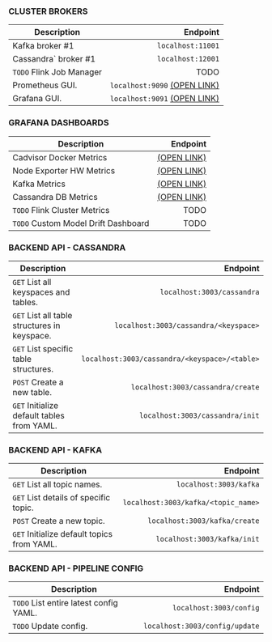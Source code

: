 ### CLUSTER BROKERS

| Description | Endpoint |
| - | -: |
| Kafka broker #1 | `localhost:11001`|
| Cassandra` broker #1 | `localhost:12001`|
| `TODO` Flink Job Manager | TODO |
| Prometheus GUI. | `localhost:9090` [(OPEN LINK)](http://localhost:9090)|
| Grafana GUI. | `localhost:9091`  [(OPEN LINK)](http://localhost:9091)|

### GRAFANA DASHBOARDS

| Description | Endpoint |
| - | -: |
| Cadvisor Docker Metrics | [(OPEN LINK)](http://localhost:9091/d/4dMaCsRZz/cadvisor-docker-metrics) |
| Node Exporter HW Metrics | [(OPEN LINK)](http://localhost:9091/d/rYdddlPWk/node-exporter-hw-metrics) |
| Kafka Metrics | [(OPEN LINK)](http://localhost:9091/d/5nhADrDWk/kafka-cluster-metrics) |
| Cassandra DB Metrics | [(OPEN LINK)](http://localhost:9091/d/000000086/cassandra-cluster-metrics) |
| `TODO` Flink Cluster Metrics | TODO |
| `TODO` Custom Model Drift Dashboard | TODO |

### BACKEND API - CASSANDRA

| Description | Endpoint |
| - | -: |
| `GET` List all keyspaces and tables. | `localhost:3003/cassandra`|
| `GET` List all table structures in keyspace. | `localhost:3003/cassandra/<keyspace>`|
| `GET` List specific table structures. | `localhost:3003/cassandra/<keyspace>/<table>`|
| `POST` Create a new table. | `localhost:3003/cassandra/create`|
| `GET` Initialize default tables from YAML. | `localhost:3003/cassandra/init`|

### BACKEND API - KAFKA

| Description | Endpoint |
| - | -: |
| `GET` List all topic names. | `localhost:3003/kafka`|
| `GET` List details of specific topic. | `localhost:3003/kafka/<topic_name>`|
| `POST` Create a new topic. | `localhost:3003/kafka/create`|
| `GET` Initialize default topics from YAML. | `localhost:3003/kafka/init`|

### BACKEND API - PIPELINE CONFIG

| Description | Endpoint |
| - | -: |
| `TODO` List entire latest config YAML. | `localhost:3003/config`|
| `TODO` Update config. | `localhost:3003/config/update`|



<style> table { width: 100%; } </style>